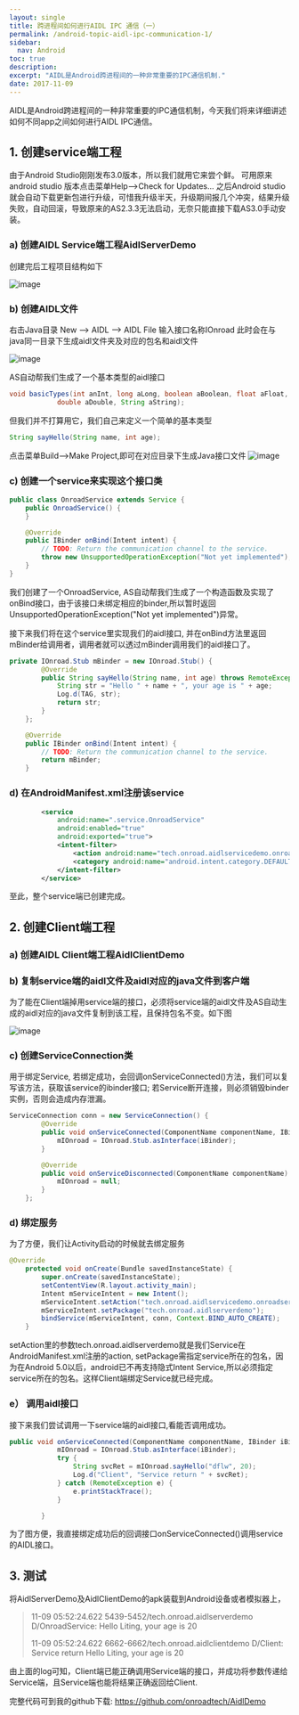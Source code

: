 ```yaml
---
layout: single
title: 跨进程间如何进行AIDL IPC 通信（一）
permalink: /android-topic-aidl-ipc-communication-1/
sidebar:
  nav: Android
toc: true
description:
excerpt: "AIDL是Android跨进程间的一种非常重要的IPC通信机制."
date: 2017-11-09
---
```




AIDL是Android跨进程间的一种非常重要的IPC通信机制，今天我们将来详细讲述如何不同app之间如何进行AIDL IPC通信。

## 1. 创建service端工程

由于Android Studio刚刚发布3.0版本，所以我们就用它来尝个鲜。
可用原来android studio 版本点击菜单Help-->Check for Updates... 之后Android studio就会自动下载更新包进行升级，可惜我升级半天，升级期间报几个冲突，结果升级失败，自动回滚，导致原来的AS2.3.3无法启动，无奈只能直接下载AS3.0手动安装。

### a) 创建AIDL Service端工程AidlServerDemo

创建完后工程项目结构如下

![image](http://www.onroad.tech/images/2017110901.PNG)

### b) 创建AIDL文件

右击Java目录 New --> AIDL --> AIDL File
输入接口名称IOnroad
此时会在与java同一目录下生成aidl文件夹及对应的包名和aidl文件

![image](http://www.onroad.tech/images/2017110902.PNG)

AS自动帮我们生成了一个基本类型的aidl接口

```java
void basicTypes(int anInt, long aLong, boolean aBoolean, float aFloat,
            double aDouble, String aString);
```

但我们并不打算用它，我们自己来定义一个简单的基本类型

```java
String sayHello(String name, int age);
```

点击菜单Build-->Make Project,即可在对应目录下生成Java接口文件
![image](http://www.onroad.tech/images/2017110903.PNG)

### c) 创建一个service来实现这个接口类

```java
public class OnroadService extends Service {
    public OnroadService() {
    }

    @Override
    public IBinder onBind(Intent intent) {
        // TODO: Return the communication channel to the service.
        throw new UnsupportedOperationException("Not yet implemented");
    }
}
```

我们创建了一个OnroadService, AS自动帮我们生成了一个构造函数及实现了onBind接口，由于该接口未绑定相应的binder,所以暂时返回UnsupportedOperationException("Not yet implemented")异常。

接下来我们将在这个service里实现我们的aidl接口, 并在onBind方法里返回mBinder给调用者，调用者就可以透过mBinder调用我们的aidl接口了。

```java
private IOnroad.Stub mBinder = new IOnroad.Stub() {
        @Override
        public String sayHello(String name, int age) throws RemoteException {
            String str = "Hello " + name + ", your age is " + age;
            Log.d(TAG, str);
            return str;
        }
    };

    @Override
    public IBinder onBind(Intent intent) {
        // TODO: Return the communication channel to the service.
        return mBinder;
    }
```

### d) 在AndroidManifest.xml注册该service

```xml
        <service
            android:name=".service.OnroadService"
            android:enabled="true"
            android:exported="true">
            <intent-filter>
                <action android:name="tech.onroad.aidlservicedemo.onroadservice"/>
                <category android:name="android.intent.category.DEFAULT"/>
            </intent-filter>
        </service>
```

至此，整个service端已创建完成。

## 2. 创建Client端工程

### a) 创建AIDL Client端工程AidlClientDemo

### b) 复制service端的aidl文件及aidl对应的java文件到客户端 

为了能在Client端掉用service端的接口，必须将service端的aidl文件及AS自动生成的aidl对应的java文件复制到该工程，且保持包名不变。如下图

![image](http://www.onroad.tech/images/2017110904.PNG)

### c) 创建ServiceConnection类

用于绑定Service, 若绑定成功，会回调onServiceConnected()方法，我们可以复写该方法，获取该service的ibinder接口; 若Service断开连接，则必须销毁binder实例，否则会造成内存泄漏。

```java
ServiceConnection conn = new ServiceConnection() {
        @Override
        public void onServiceConnected(ComponentName componentName, IBinder iBinder) {
            mIOnroad = IOnroad.Stub.asInterface(iBinder);
        }

        @Override
        public void onServiceDisconnected(ComponentName componentName) {
            mIOnroad = null;
        }
    };
```

### d) 绑定服务

为了方便，我们让Activity启动的时候就去绑定服务

```java
@Override
    protected void onCreate(Bundle savedInstanceState) {
        super.onCreate(savedInstanceState);
        setContentView(R.layout.activity_main);
        Intent mServiceIntent = new Intent();
        mServiceIntent.setAction("tech.onroad.aidlservicedemo.onroadservice");
        mServiceIntent.setPackage("tech.onroad.aidlserverdemo");
        bindService(mServiceIntent, conn, Context.BIND_AUTO_CREATE);
    }
```

setAction里的参数tech.onroad.aidlserverdemo就是我们Service在AndroidManifest.xml注册的action, setPackage需指定service所在的包名，因为在Android 5.0以后，android已不再支持隐式Intent Service,所以必须指定service所在的包名。这样Client端绑定Service就已经完成。

### e） 调用aidl接口

接下来我们尝试调用一下service端的aidl接口,看能否调用成功。

```java
public void onServiceConnected(ComponentName componentName, IBinder iBinder) {
            mIOnroad = IOnroad.Stub.asInterface(iBinder);
            try {
                String svcRet = mIOnroad.sayHello("dflw", 20);
                Log.d("Client", "Service return " + svcRet);
            } catch (RemoteException e) {
                e.printStackTrace();
            }

        }
```

为了图方便，我直接绑定成功后的回调接口onServiceConnected()调用service的AIDL接口。

## 3. 测试

将AidlServerDemo及AidlClientDemo的apk装载到Android设备或者模拟器上，

> 11-09 05:52:24.622 5439-5452/tech.onroad.aidlserverdemo D/OnroadService: Hello Liting, your age is 20
>
> 11-09 05:52:24.622 6662-6662/tech.onroad.aidlclientdemo D/Client: Service return Hello Liting, your age is 20

由上面的log可知，Client端已能正确调用Service端的接口，并成功将参数传递给Service端，且Service端也能将结果正确返回给Client.

完整代码可到我的github下载:
<https://github.com/onroadtech/AidlDemo>